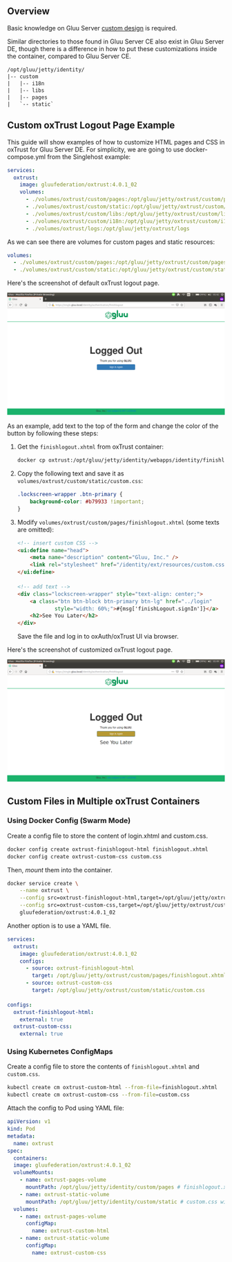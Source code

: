 ## Overview

Basic knowledge on Gluu Server [custom design](https://gluu.org/docs/ce/4.0/operation/custom-design/) is required.

Similar directories to those found in Gluu Server CE also exist in Gluu Server DE, though there is a difference in how to put these customizations inside the container, compared to Gluu Server CE.

```text
/opt/gluu/jetty/identity/
|-- custom
|   |-- i18n
|   |-- libs
|   |-- pages
|   `-- static`
```

## Custom oxTrust Logout Page Example

This guide will show examples of how to customize HTML pages and CSS in oxTrust for Gluu Server DE. For simplicity, we are going to use docker-compose.yml from the Singlehost example:

```yaml
services:
  oxtrust:
    image: gluufederation/oxtrust:4.0.1_02
    volumes:
      - ./volumes/oxtrust/custom/pages:/opt/gluu/jetty/oxtrust/custom/pages
      - ./volumes/oxtrust/custom/static:/opt/gluu/jetty/oxtrust/custom/static
      - ./volumes/oxtrust/custom/libs:/opt/gluu/jetty/oxtrust/custom/libs
      - ./volumes/oxtrust/custom/i18n:/opt/gluu/jetty/oxtrust/custom/i18n
      - ./volumes/oxtrust/logs:/opt/gluu/jetty/oxtrust/logs
```

As we can see there are volumes for custom pages and static resources:

```yaml
volumes:
  - ./volumes/oxtrust/custom/pages:/opt/gluu/jetty/oxtrust/custom/pages
  - ./volumes/oxtrust/custom/static:/opt/gluu/jetty/oxtrust/custom/static
```

Here's the screenshot of default oxTrust logout page.

![Screenshot](../img/oxtrust-default-logout.png)

As an example, add text to the top of the form and change the color of the button by following these steps:

1.  Get the `finishlogout.xhtml` from oxTrust container:

    ```sh
    docker cp oxtrust:/opt/gluu/jetty/identity/webapps/identity/finishlogout.xhtml volumes/oxtrust/custom/pages/finishlogout.xhtml
    ```

1.  Copy the following text and save it as `volumes/oxtrust/custom/static/custom.css`:

    ```css
    .lockscreen-wrapper .btn-primary {
        background-color: #b79933 !important;
    }
    ```

1.  Modify `volumes/oxtrust/custom/pages/finishlogout.xhtml` (some texts are omitted):

    ```html
    <!-- insert custom CSS -->
    <ui:define name="head">
        <meta name="description" content="Gluu, Inc." />
        <link rel="stylesheet" href="/identity/ext/resources/custom.css" type="text/css" />
    </ui:define>

    <!-- add text -->
    <div class="lockscreen-wrapper" style="text-align: center;">
        <a class="btn btn-block btn-primary btn-lg" href="../login"
                style="width: 60%;">#{msg['finishLogout.signIn']}</a>
        <h2>See You Later</h2>
    </div>
    ```

    Save the file and log in to oxAuth/oxTrust UI via browser.

Here's the screenshot of customized oxTrust logout page.

![Screenshot](../img/oxtrust-custom-logout.png)

## Custom Files in Multiple oxTrust Containers

### Using Docker Config (Swarm Mode)

Create a config file to store the content of login.xhtml and custom.css.

```sh
docker config create oxtrust-finishlogout-html finishlogout.xhtml
docker config create oxtrust-custom-css custom.css
```

Then, _mount_ them into the container.

```sh
docker service create \
    --name oxtrust \
    --config src=oxtrust-finishlogout-html,target=/opt/gluu/jetty/oxtrust/custom/pages/finishlogout.xhtml \
    --config src=oxtrust-custom-css,target=/opt/gluu/jetty/oxtrust/custom/static/custom.css \
    gluufederation/oxtrust:4.0.1_02
```

Another option is to use a YAML file.

```yaml
services:
  oxtrust:
    image: gluufederation/oxtrust:4.0.1_02
    configs:
      - source: oxtrust-finishlogout-html
        target: /opt/gluu/jetty/oxtrust/custom/pages/finishlogout.xhtml
      - source: oxtrust-custom-css
        target: /opt/gluu/jetty/oxtrust/custom/static/custom.css

configs:
  oxtrust-finishlogout-html:
    external: true
  oxtrust-custom-css:
    external: true
```

### Using Kubernetes ConfigMaps

Create a config file to store the contents of `finishlogout.xhtml` and `custom.css`.

```sh
kubectl create cm oxtrust-custom-html --from-file=finishlogout.xhtml
kubectl create cm oxtrust-custom-css --from-file=custom.css
```

Attach the config to Pod using YAML file:

```yaml
apiVersion: v1
kind: Pod
metadata:
  name: oxtrust
spec:
  containers:
  image: gluufederation/oxtrust:4.0.1_02
  volumeMounts:
    - name: oxtrust-pages-volume
      mountPath: /opt/gluu/jetty/identity/custom/pages # finishlogout.xthml will be mounted under this directory
    - name: oxtrust-static-volume
      mountPath: /opt/gluu/jetty/identity/custom/static # custom.css will be mounted under this directory
  volumes:
    - name: oxtrust-pages-volume
      configMap:
        name: oxtrust-custom-html
    - name: oxtrust-static-volume
      configMap:
        name: oxtrust-custom-css
```
